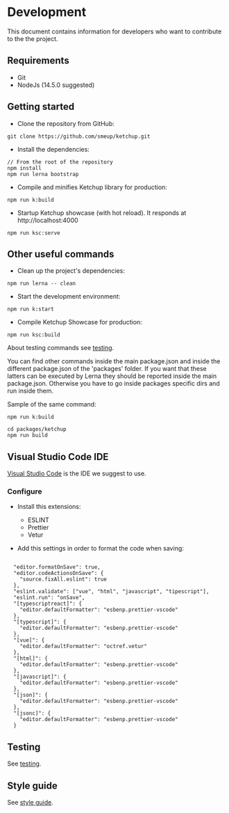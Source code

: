 # Development

This document contains information for developers who want to contribute to the the project.

## Requirements

-   Git
-   NodeJs (14.5.0 suggested)

## Getting started

-   Clone the repository from GitHub:

```
git clone https://github.com/smeup/ketchup.git
```

-   Install the dependencies:

```
// From the root of the repository
npm install
npm run lerna bootstrap
```

-   Compile and minifies Ketchup library for production:

```
npm run k:build
```

-   Startup Ketchup showcase (with hot reload). It responds at http://localhost:4000

```
npm run ksc:serve
```

## Other useful commands

-   Clean up the project's dependencies:

```
npm run lerna -- clean
```

-   Start the development environment:

```
npm run k:start
```

-   Compile Ketchup Showcase for production:

```
npm run ksc:build
```

About testing commands see [testing](testing.md).

You can find other commands inside the main package.json and inside the different package.json of the 'packages' folder. If you want that these latters can be executed by Lerna they should be reported inside the main package.json. Otherwise you have to go inside packages specific dirs and run inside them.

Sample of the same command:

```
npm run k:build

cd packages/ketchup
npm run build

```

## Visual Studio Code IDE

[Visual Studio Code](https://code.visualstudio.com/) is the IDE we suggest to use.

### Configure

-   Install this extensions:

    -   ESLINT
    -   Prettier
    -   Vetur

-   Add this settings in order to format the code when saving:

```

  "editor.formatOnSave": true,
  "editor.codeActionsOnSave": {
    "source.fixAll.eslint": true
  },
  "eslint.validate": ["vue", "html", "javascript", "tipescript"],
  "eslint.run": "onSave",
  "[typescriptreact]": {
    "editor.defaultFormatter": "esbenp.prettier-vscode"
  },
  "[typescript]": {
    "editor.defaultFormatter": "esbenp.prettier-vscode"
  },
  "[vue]": {
    "editor.defaultFormatter": "octref.vetur"
  },
  "[html]": {
    "editor.defaultFormatter": "esbenp.prettier-vscode"
  },
  "[javascript]": {
    "editor.defaultFormatter": "esbenp.prettier-vscode"
  },
  "[json]": {
    "editor.defaultFormatter": "esbenp.prettier-vscode"
  },
  "[jsonc]": {
    "editor.defaultFormatter": "esbenp.prettier-vscode"
  }

```

## Testing

See [testing](testing.md).

## Style guide

See [style guide](styleGuide.md).
